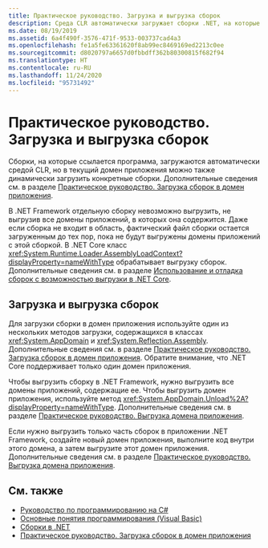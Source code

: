 ```yaml
---
title: Практическое руководство. Загрузка и выгрузка сборок
description: Среда CLR автоматически загружает сборки .NET, на которые ссылается программа. Вы также можете динамически загружать определенные сборки в текущий домен приложения.
ms.date: 08/19/2019
ms.assetid: 6a4f490f-3576-471f-9533-003737cad4a3
ms.openlocfilehash: fe1a5fe63361620f8ab99ec8469169ed2213c0ee
ms.sourcegitcommit: d8020797a6657d0fbbdff362b80300815f682f94
ms.translationtype: HT
ms.contentlocale: ru-RU
ms.lasthandoff: 11/24/2020
ms.locfileid: "95731492"
---
```

# <a name="how-to-load-and-unload-assemblies"></a>Практическое руководство. Загрузка и выгрузка сборок

Сборки, на которые ссылается программа, загружаются автоматически средой CLR, но в текущий домен приложения можно также динамически загрузить конкретные сборки. Дополнительные сведения см. в разделе [Практическое руководство. Загрузка сборок в домен приложения](../../framework/app-domains/how-to-load-assemblies-into-an-application-domain.md).

В .NET Framework отдельную сборку невозможно выгрузить, не выгрузив все домены приложений, в которых она содержится. Даже если сборка не входит в область, фактический файл сборки остается загруженным до тех пор, пока не будут выгружены домены приложений с этой сборкой. В .NET Core класс <xref:System.Runtime.Loader.AssemblyLoadContext?displayProperty=nameWithType> обрабатывает выгрузку сборок. Дополнительные сведения см. в разделе [Использование и отладка сборок с возможностью выгрузки в .NET Core](unloadability.md).

## <a name="load-and-unload-assemblies"></a>Загрузка и выгрузка сборок

Для загрузки сборки в домен приложения используйте один из нескольких методов загрузки, содержащихся в классах <xref:System.AppDomain> и <xref:System.Reflection.Assembly>. Дополнительные сведения см. в разделе [Практическое руководство. Загрузка сборок в домен приложения](../../framework/app-domains/how-to-load-assemblies-into-an-application-domain.md). Обратите внимание, что .NET Core поддерживает только один домен приложения.

Чтобы выгрузить сборку в .NET Framework, нужно выгрузить все домены приложений, содержащие ее. Чтобы выгрузить домен приложения, используйте метод <xref:System.AppDomain.Unload%2A?displayProperty=nameWithType>. Дополнительные сведения см. в разделе [Практическое руководство. Выгрузка домена приложения](../../framework/app-domains/how-to-unload-an-application-domain.md).

Если нужно выгрузить только часть сборок в приложении .NET Framework, создайте новый домен приложения, выполните код внутри этого домена, а затем выгрузите этот домен приложения. Дополнительные сведения см. в разделе [Практическое руководство. Выгрузка домена приложения](../../framework/app-domains/how-to-unload-an-application-domain.md).  

## <a name="see-also"></a>См. также

- [Руководство по программированию на C#](../../csharp/programming-guide/index.md)
- [Основные понятия программирования (Visual Basic)](../../visual-basic/programming-guide/concepts/index.md)
- [Сборки в .NET](index.md)
- [Практическое руководство. Загрузка сборок в домен приложения](../../framework/app-domains/how-to-load-assemblies-into-an-application-domain.md)
